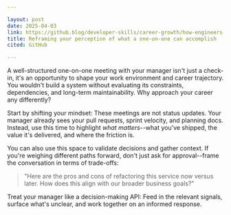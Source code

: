 ```yaml
---

layout: post
date: 2025-04-03
link: https://github.blog/developer-skills/career-growth/how-engineers-can-use-one-on-ones-with-their-manager-to-accelerate-career-growth/
title: Reframing your perception of what a one-on-one can accomplish
cited: GitHub

---
```


A well-structured one-on-one meeting with your manager isn't just a check-in, it's an opportunity to shape your work environment and career trajectory. You wouldn't build a system without evaluating its constraints, dependencies, and long-term maintainability. Why approach your career any differently?

Start by shifting your mindset: These meetings are not status updates. Your manager already sees your pull requests, sprint velocity, and planning docs. Instead, use this time to highlight _what matters_--what you've shipped, the value it's delivered, and where the friction is.

You can also use this space to validate decisions and gather context. If you're weighing different paths forward, don't just ask for approval--frame the conversation in terms of trade-offs:

> "Here are the pros and cons of refactoring this service now versus later. How does this align with our broader business goals?"

Treat your manager like a decision-making API: Feed in the relevant signals, surface what's unclear, and work together on an informed response.